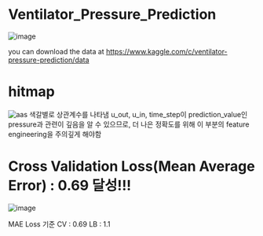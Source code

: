 # Ventilator_Pressure_Prediction

![image](https://user-images.githubusercontent.com/70372577/136055565-9bc765c7-9ade-4d73-9c4f-4468028e44c3.png)

you can download the data at https://www.kaggle.com/c/ventilator-pressure-prediction/data


# hitmap
![aas](https://user-images.githubusercontent.com/70372577/138805142-190a8c1e-2aca-40cf-87b0-d4e717af5bc5.png)
색갈별로 상관계수를 나타냄 u_out, u_in, time_step이 prediction_value인 pressure과 관련이 깊음을 알 수 있으므로,
더 나은 정확도를 위해 이 부분의 feature engineering을 주의깊게 해야함 

# Cross Validation Loss(Mean Average Error) : 0.69 달성!!!
![image](https://user-images.githubusercontent.com/70372577/139282017-f500b9aa-e0ba-4421-8845-2b5d96ae8535.png)

MAE Loss 기준
CV : 0.69
LB : 1.1
